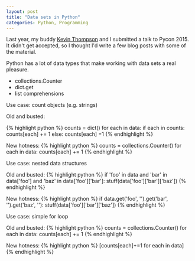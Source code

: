 ```yaml
---
layout: post
title: "Data sets in Python"
categories: Python, Programming
---
```


Last year, my buddy [Kevin Thompson](https://twitter.com/bfist) and I submitted a talk to Pycon 2015. It didn't get accepted, so I thought I'd write a few blog posts with some of the material.

Python has a lot of data types that make working with data sets a real pleasure.

- collections.Counter
- dict.get
- list comprehensions

Use case: count objects (e.g. strings)

Old and busted:

{% highlight python %}
counts = dict()
for each in data:
  if each in counts:
    counts[each] += 1
  else:
    counts[each] =1
{% endhighlight %}

New hotness:
{% highlight python %}
counts = collections.Counter()
for each in data:
  counts[each] += 1
{% endhighlight %}

Use case: nested data structures

Old and busted:
{% highlight python %}
if 'foo' in data and 'bar' in data['foo'] and 'baz' in data['foo']['bar']:
  stuff(data['foo']['bar']['baz'])
{% endhighlight %}

New hotness:
{% highlight python %}
if data.get('foo', '').get('bar', '').get('baz', ''):
  stuff(data['foo']['bar']['baz'])
{% endhighlight %}

Use case: simple for loop

Old and busted:
{% highlight python %}
counts = collections.Counter()
for each in data:
  counts[each] += 1
{% endhighlight %}

New hotness:
{% highlight python %}
[counts[each]+=1 for each in data]
{% endhighlight %}
